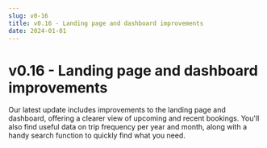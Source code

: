 ```yaml
---
slug: v0-16
title: v0.16 - Landing page and dashboard improvements
date: 2024-01-01
---
```


# v0.16 - Landing page and dashboard improvements

Our latest update includes improvements to the landing page and dashboard, offering a clearer view of upcoming and recent bookings. You'll also find useful data on trip frequency per year and month, along with a handy search function to quickly find what you need.
